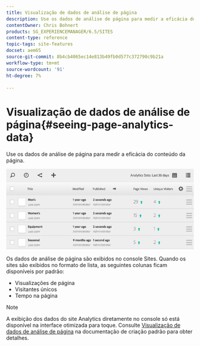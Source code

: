 ```yaml
---
title: Visualização de dados de análise de página
description: Use os dados de análise de página para medir a eficácia do conteúdo da página.
contentOwner: Chris Bohnert
products: SG_EXPERIENCEMANAGER/6.5/SITES
content-type: reference
topic-tags: site-features
docset: aem65
source-git-commit: 8b4cb4065ec14e813b49fb0d577c372790c9b21a
workflow-type: tm+mt
source-wordcount: '91'
ht-degree: 7%

---
```



# Visualização de dados de análise de página{#seeing-page-analytics-data}

Use os dados de análise de página para medir a eficácia do conteúdo da página.

![chlimage_1-80](assets/chlimage_1-80.png)

Os dados de análise de página são exibidos no console Sites. Quando os sites são exibidos no formato de lista, as seguintes colunas ficam disponíveis por padrão:

* Visualizações de página
* Visitantes únicos
* Tempo na página

>[!NOTE]
>
>A exibição dos dados do site Analytics diretamente no console só está disponível na interface otimizada para toque. Consulte [Visualização de dados de análise de página](/help/sites-authoring/page-analytics-using.md) na documentação de criação padrão para obter detalhes.
